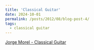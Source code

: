```yaml
---
title: 'Classical Guitar'
date: 2024-10-01
permalink: /posts/2012/08/blog-post-4/
tags:
  - classical guitar
---
```


[Jorge Morel - Classical Guitar](https://www.youtube.com/watch?v=egDcHchu2do)
